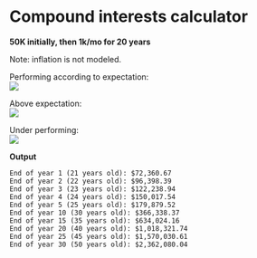 Compound interests calculator
=================

<b>50K initially, then 1k/mo for 20 years</b><br/>

Note: inflation is not modeled.

Performing according to expectation:  
![](https://raw.github.com/benji/compound-interests/master/screenshot1.png)

Above expectation:  
![](https://raw.github.com/benji/compound-interests/master/screenshot2.png)

Under performing:  
![](https://raw.github.com/benji/compound-interests/master/screenshot3.png)

<b>Output</b><br/>

```Starting at $50,000.00
End of year 1 (21 years old): $72,360.67
End of year 2 (22 years old): $96,398.39
End of year 3 (23 years old): $122,238.94
End of year 4 (24 years old): $150,017.54
End of year 5 (25 years old): $179,879.52
End of year 10 (30 years old): $366,338.37
End of year 15 (35 years old): $634,024.16
End of year 20 (40 years old): $1,018,321.74
End of year 25 (45 years old): $1,570,030.61
End of year 30 (50 years old): $2,362,080.04
```


